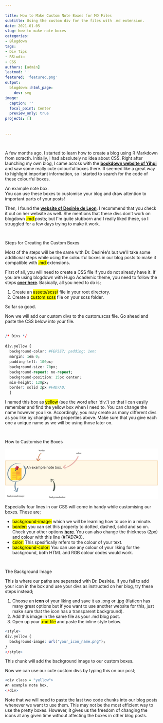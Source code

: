 ```yaml
---

title: How to Make Custom Note Boxes for MD Files
subtitle: Using the custom div for the files with .md extension.
date: 2021-01-05
slug: how-to-make-note-boxes
categories:
- Blogdown
tags:
- Div Tips
- RStudio
- CSS
authors: [admin]
lastmod: ''
featured: 'featured.png'
output:
  blogdown::html_page:
    dev: svg
image:
  caption: ''
  focal_point: Center
  preview_only: true
projects: []


---
```


<div class="about-border"></div>

&nbsp;


A few months ago, I started to learn how to create a blog using R Markdown from scracth. Initially, I had absolutely no idea about CSS. Right after launching my own blog, I came across with the [**bookdown website of Yihui**](https://bookdown.org/yihui/blogdown/output-format.html) and saw some really cute colourful boxes there. It seemed like a great way to highlight important information, so I started to search for the code of these colourful boxes.



<style>
div.yellow {
    background-image: url("note.png");
}
</style>

<div class = "yellow">
An example note box.
</div>

<style>
div.blue {
  background-image: url('lightbulb.png')
}
</style>

<div class = "blue">
You can use these boxes to customise your blog and draw attention to important parts of your posts!
</div>


Then, I found the [**website of Desirée de Leon**](https://desiree.rbind.io/post/2019/making-tip-boxes-with-bookdown-and-rmarkdown/). I recommend that you check it out on her website as well. She mentions that these divs don't work on blogdown <mark> .md </mark> posts; but I'm quite stubborn and I really liked these, so I struggled for a few days trying to make it work.

&nbsp;


<span class="half_background"> Steps for Creating the Custom Boxes </span>

Most of the steps will be the same with Dr. Desirée's but we'll take some additional steps while using the colourful boxes in our blog posts to make it compatible with <mark> .md </mark> extensions.

First of all, you will need to create a CSS file if you do not already have it. If you are using blogdown with Hugo Academic theme, you need to follow the steps [**over here**](https://wowchemy.com/docs/customization/). Basically, all you need to do is;
 
 1. Create an <mark>assets/scss/</mark> file in your root directory. 
 2. Create a <mark>custom.scss</mark> file on your scss folder.
 
So far so good.

Now we will add our custom divs to the custom.scss file. Go ahead and paste the CSS below into your file.

```r

/* Divs */

div.yellow { 
  background-color: #FEF5E7; padding: 1em;
  margin: 1em 0;
  padding-left: 100px;
  background-size: 70px;
  background-repeat: no-repeat;
  background-position: 15px center;
  min-height: 120px;
  border: solid 2px #FAD7A0;
  }

```
I named this box as <mark>yellow</mark> (see the word after 'div.') so that I can easily remember and find the yellow box when I need to. You can change the name however you like. Accordingly, you may create as many different divs as you like by changing the properties above. Make sure that you give each one a unique name as we will be using those later on.

&nbsp;


<span class="half_background"> How to Customise the Boxes </span>


![](example.jpg)

Especially four lines in our CSS will come in handy while customising our boxes. These are;

- <mark>background-image:</mark> which we will be learning how to use in a minute.
- <mark>border:</mark> you can set this property to dotted, dashed, solid and so on. Check your other options [**here**](https://www.w3schools.com/css/css_border.asp). You can also change the thickness (2px) and colour with this line (#FAD7A0).
- <mark>color:</mark> This spesifically refers to the colour of your text. 
- <mark>background-color:</mark> You can use any colour of your liking for the background, both HTML and RGB colour codes would work.

&nbsp;


<span class="half_background"> The Background Image </span>

This is where our paths are seperated with Dr. Desirée. If you fail to add your icon in the box and use your divs as instructed on her blog, try these steps instead;

1. Choose an [**icon**](https://www.flaticon.com) of your liking and save it as .png or .jpg (flaticon has many great options but if you want to use another website for this, just make sure that the icon has a transparent background).
2. Add this image in the same file as your .md blog post.
3. Open up your <mark>.md file</mark> and paste the inline style below.

```r
<style>
div.yellow {
  background-image: url("your_icon_name.png");
}
</style>
```

This chunk will add the background image to our custom boxes.

Now we can use our cute custom divs by typing this on our post;

```r
<div class = "yellow">
An example note box.
</div>
```

Note that we will need to paste the last two code chunks into our blog posts whenever we want to use them. This may not be the most efficient way to use the pretty boxes. However, it gives us the freedom of changing the icons at any given time without affecting the boxes in other blog posts.